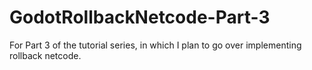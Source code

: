 # GodotRollbackNetcode-Part-3


For Part 3 of the tutorial series, in which I plan to go over implementing rollback netcode.
